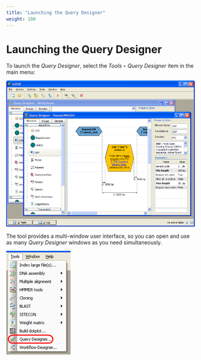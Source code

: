 ```yaml
---
title: "Launching the Query Designer"
weight: 100
---
```


# Launching the Query Designer

To launch the _Query Designer_, select the _Tools ‣ Query Designer_ item in the main menu:

![](/images/65930602/65930603.png)

The tool provides a multi-window user interface, so you can open and use as many _Query Designer_ windows as you need simultaneously.

![](/images/65930602/65930604.png)
